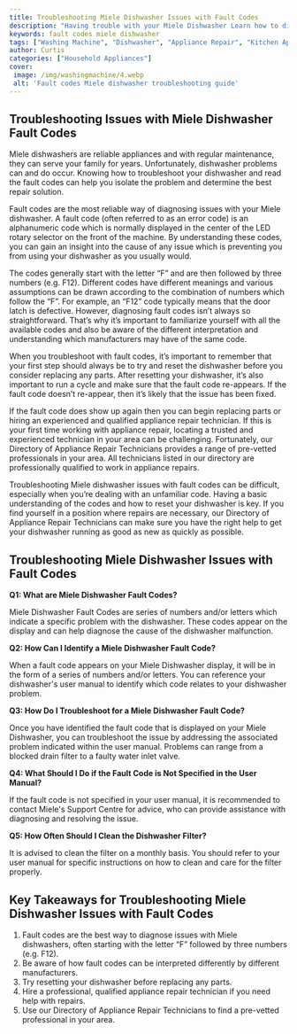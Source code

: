 ```yaml
---
title: Troubleshooting Miele Dishwasher Issues with Fault Codes
description: "Having trouble with your Miele Dishwasher Learn how to diagnose and solve the issue with our helpful guide Get acquainted with Miele dishwasher fault codes and find the right solution for your appliance"
keywords: fault codes miele dishwasher
tags: ["Washing Machine", "Dishwasher", "Appliance Repair", "Kitchen Appliances", "Clean Appliance", "Appliance Brand"]
author: Curtis
categories: ["Household Appliances"]
cover: 
 image: /img/washingmachine/4.webp
 alt: 'Fault codes Miele dishwasher troubleshooting guide'
---
```

## Troubleshooting Issues with Miele Dishwasher Fault Codes

Miele dishwashers are reliable appliances and with regular maintenance, they can serve your family for years. Unfortunately, dishwasher problems can and do occur. Knowing how to troubleshoot your dishwasher and read the fault codes can help you isolate the problem and determine the best repair solution.

Fault codes are the most reliable way of diagnosing issues with your Miele dishwasher. A fault code (often referred to as an error code) is an alphanumeric code which is normally displayed in the center of the LED rotary selector on the front of the machine. By understanding these codes, you can gain an insight into the cause of any issue which is preventing you from using your dishwasher as you usually would. 

The codes generally start with the letter “F” and are then followed by three numbers (e.g. F12). Different codes have different meanings and various assumptions can be drawn according to the combination of numbers which follow the “F”. For example, an “F12” code typically means that the door latch is defective. However, diagnosing fault codes isn’t always so straightforward. That’s why it’s important to familiarize yourself with all the available codes and also be aware of the different interpretation and understanding which manufacturers may have of the same code.

When you troubleshoot with fault codes, it’s important to remember that your first step should always be to try and reset the dishwasher before you consider replacing any parts. After resetting your dishwasher, it’s also important to run a cycle and make sure that the fault code re-appears. If the fault code doesn’t re-appear, then it’s likely that the issue has been fixed. 

If the fault code does show up again then you can begin replacing parts or hiring an experienced and qualified appliance repair technician. If this is your first time working with appliance repair, locating a trusted and experienced technician in your area can be challenging. Fortunately, our Directory of Appliance Repair Technicians provides a range of pre-vetted professionals in your area. All technicians listed in our directory are professionally qualified to work in appliance repairs.

Troubleshooting Miele dishwasher issues with fault codes can be difficult, especially when you’re dealing with an unfamiliar code. Having a basic understanding of the codes and how to reset your dishwasher is key. If you find yourself in a position where repairs are necessary, our Directory of Appliance Repair Technicians can make sure you have the right help to get your dishwasher running as good as new as quickly as possible.

## Troubleshooting Miele Dishwasher Issues with Fault Codes

**Q1: What are Miele Dishwasher Fault Codes?**

Miele Dishwasher Fault Codes are series of numbers and/or letters which indicate a specific problem with the dishwasher. These codes appear on the display and can help diagnose the cause of the dishwasher malfunction. 

**Q2: How Can I Identify a Miele Dishwasher Fault Code?**

When a fault code appears on your Miele Dishwasher display, it will be in the form of a series of numbers and/or letters. You can reference your dishwasher's user manual to identify which code relates to your dishwasher problem. 

**Q3: How Do I Troubleshoot for a Miele Dishwasher Fault Code?**

Once you have identified the fault code that is displayed on your Miele Dishwasher, you can troubleshoot the issue by addressing the associated problem indicated within the user manual. Problems can range from a blocked drain filter to a faulty water inlet valve. 

**Q4: What Should I Do if the Fault Code is Not Specified in the User Manual?**

If the fault code is not specified in your user manual, it is recommended to contact Miele's Support Centre for advice, who can provide assistance with diagnosing and resolving the issue. 

**Q5: How Often Should I Clean the Dishwasher Filter?**

It is advised to clean the filter on a monthly basis. You should refer to your user manual for specific instructions on how to clean and care for the filter properly.

## Key Takeaways for Troubleshooting Miele Dishwasher Issues with Fault Codes
1. Fault codes are the best way to diagnose issues with Miele dishwashers, often starting with the letter “F” followed by three numbers (e.g. F12).
2. Be aware of how fault codes can be interpreted differently by different manufacturers.
3. Try resetting your dishwasher before replacing any parts.
4. Hire a professional, qualified appliance repair technician if you need help with repairs.
5. Use our Directory of Appliance Repair Technicians to find a pre-vetted professional in your area.
